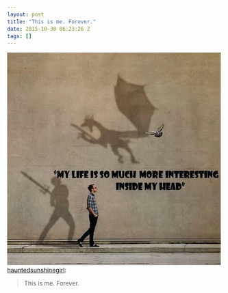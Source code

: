```yaml
---
layout: post
title: "This is me. Forever."
date: 2015-10-30 06:23:26 Z
tags: []
---
```

![](/media/2015/10/132197016123.jpg)
[hauntedsunshinegirl](http://hauntedsunshinegirl.tumblr.com/post/119048588845):

> This is me. Forever.
